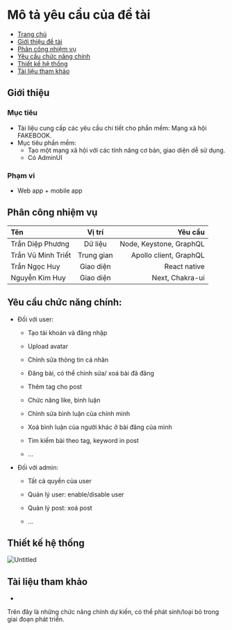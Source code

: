 # Mô tả yêu cầu của đề tài

* [Trang chủ](#Mô-tả-yêu-cầu-của-đề-tài)
* [Giới thiệu đề tài](#Giới-thiệu)
* [Phân công nhiệm vụ](#Phân-công-nhiệm-vụ)
* [Yêu cầu chức năng chính](#Yêu-cầu-chức-năng-chính)
* [Thiết kế hệ thống](#Thiết-kế-hệ-thống)
* [Tài liệu tham khảo](#Tài-liệu-tham-khảo)
## Giới thiệu
### Mục tiêu
- Tài liệu cung cấp các yêu cầu chi tiết cho phần mềm: Mạng xã hội FAKEBOOK.
- Mục tiêu phần mềm:
    + Tạo một mạng xã hội với các tính năng cơ bản, giao diện dễ sử dụng.
    + Có AdminUI
### Phạm vi
- Web app + mobile app

## Phân công nhiệm vụ

| Tên                |   Vị trí   |                 Yêu cầu |
| :----------------- | :--------: | ----------------------: |
| Trần Diệp Phương   |  Dữ liệu   | Node, Keystone, GraphQL |
| Trần Vũ Minh Triết | Trung gian |  Apollo client, GraphQL |
| Trần Ngọc Huy      | Giao diện  |            React native |
| Nguyễn Kim Huy     | Giao diện  |         Next, Chakra-ui |

## Yêu cầu chức năng chính:

- Đối với user:
    
    + Tạo tài khoản và đăng nhập
    
    + Upload avatar
    
    + Chỉnh sửa thông tin cá nhân
    
    + Đăng bài, có thể chỉnh sửa/ xoá bài đã đăng
    
    + Thêm tag cho post
    
    + Chức năng like, bình luận
    
    + Chỉnh sửa bình luận của chính mình
    
    + Xoá bình luận của người khác ở bài đăng của mình
    
    + Tìm kiếm bài theo tag, keyword in post
    
    + ...
        
- Đối với admin:

    + Tất cả quyền của user 
    
    + Quản lý user: enable/disable user
    
    + Quản lý post: xoá post
    
    + ...
        
## Thiết kế hệ thống
![Untitled](https://user-images.githubusercontent.com/63086038/133872684-67f3199e-df8a-454c-b186-ffe27ddddbdc.png)
## Tài liệu tham khảo
-
Trên đây là những chức năng chính dự kiến, có thể phát sinh/loại bỏ trong giai đoạn phát triển.
